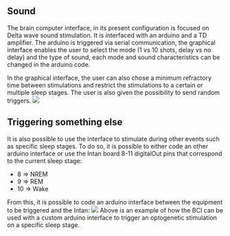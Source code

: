 ## Sound

The brain computer interface, in its present configuration is focused on Delta wave sound stimulation. It is interfaced with an arduino and a TD amplifier. The arduino is triggered via serial communication, the graphical interface enables the user to select the mode (1 vs 10 shots, delay vs no delay) and the type of sound, each mode and sound characteristics can be changed in the arduino code.

In the graphical interface, the user can also chose a minimum refractory time between stimulations and restrict the stimulations to a certain or multiple sleep stages. The user is also given the possibility to send random triggers.
![](https://user-images.githubusercontent.com/41677251/43264607-e529c966-90e6-11e8-8677-a5124c40a0b8.PNG)
## Triggering something else

It is also possible to use the interface to stimulate during other events such as specific sleep stages. To do so, it is possible to either code an other arduino interface or use the Intan board 8-11 digitalOut pins that correspond to the current sleep stage:
* 8 => NREM
* 9 => REM
* 10 => Wake

From this, it is possible to code an arduino interface between the equipment to be triggered and the Intan:
![](https://user-images.githubusercontent.com/41677251/43254358-82d299c4-90c7-11e8-8118-0aadf1c78002.PNG)
Above is an example of how the BCI can be used with a custom arduino interface to trigger an optogenetic stimulation on a specific sleep stage.